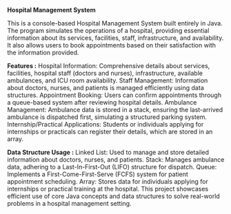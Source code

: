 <b> Hospital Management System </b>

This is a console-based Hospital Management System built entirely in Java. The program simulates the operations of a hospital, providing essential information about its services, facilities, staff, infrastructure, and availability. It also allows users to book appointments based on their satisfaction with the information provided.

<b>Features :</b>
Hospital Information: Comprehensive details about services, facilities, hospital staff (doctors and nurses), infrastructure, available ambulances, and ICU room availability.
Staff Management: Information about doctors, nurses, and patients is managed efficiently using data structures.
Appointment Booking: Users can confirm appointments through a queue-based system after reviewing hospital details.
Ambulance Management: Ambulance data is stored in a stack, ensuring the last-arrived ambulance is dispatched first, simulating a structured parking system.
Internship/Practical Applications: Students or individuals applying for internships or practicals can register their details, which are stored in an array.

<b>Data Structure Usage :</b>
Linked List: Used to manage and store detailed information about doctors, nurses, and patients.
Stack: Manages ambulance data, adhering to a Last-In-First-Out (LIFO) structure for dispatch.
Queue: Implements a First-Come-First-Serve (FCFS) system for patient appointment scheduling.
Array: Stores data for individuals applying for internships or practical training at the hospital.
This project showcases efficient use of core Java concepts and data structures to solve real-world problems in a hospital management setting.






